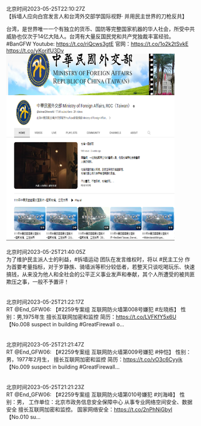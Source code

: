 北京时间2023-05-25T22:10:27Z<br>【拆墙人应向白宫发言人和台湾外交部学国际视野· 并用民主世界的刀枪反共】

台湾，是世界唯一一个有独立的货币、国防等完整国家机器的华人社会，所受中共威胁也仅次于14亿大陆人。台湾有大量反国民党和共产党独裁丰富经验。#BanGFW
Youtube: https://t.co/riQcws3gtE
官网：https://t.co/1o2k2tSvkE https://t.co/yKorifU3Dv<br><img src='/temp/image/2023/u-Month-5/1661736492174315522_0.jpg' width='450' height='500'><br><br>北京时间2023-05-25T21:40:05Z<br>为了维护民主派人士的利益，#拆墙运动 团队在发言维权时，将以 #民主工分 作为首要考量指标，对于岁静族、骑墙派等积分较低者，若整天只谈吃喝玩乐、快速搞钱，从来没为他人和全社会的公平正义事业发声和奉献，其个人所遭受的被共匪欺压之事，一般不予置评！<br><br><br>北京时间2023-05-25T21:22:17Z<br>RT @End_GFW06: 【#2259专案组 互联网防火墙第008号嫌犯 #左晓栋】
性别：男,1975年生
擅长互联网加密和监控
简历：https://t.co/LVFKfY5x6U
【No.008 suspect in building #GreatFirewall o…<br><br><br>北京时间2023-05-25T21:21:47Z<br>RT @End_GFW06: 【#2259专案组 互联网防火墙第009号嫌犯 #仲恺】
性别：男，1977年2月生，
擅长互联网加密和监控
简历：https://t.co/vO3c6Cyyik
【No.009 suspect in building #GreatFirewall…<br><br><br>北京时间2023-05-25T21:21:23Z<br>RT @End_GFW06: 【#2259专案组 互联网防火墙第010号嫌犯 #刘海峰】
性别：男，
工作单位：北京市政务信息安全保障中心
从事专业网络空间安全、数据安全
擅长互联网加密和监控。
国家网络安全：https://t.co/2nPhNiGbyI
【No.010 su…<br><br><br>